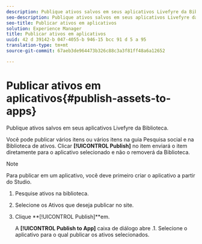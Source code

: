 ```yaml
---
description: Publique ativos salvos em seus aplicativos Livefyre da Biblioteca.
seo-description: Publique ativos salvos em seus aplicativos Livefyre da Biblioteca.
seo-title: Publicar ativos em aplicativos
solution: Experience Manager
title: Publicar ativos em aplicativos
uuid: 42 d 39142-b 047-4055-b 946-15 bcc 91 d 5 a 95
translation-type: tm+mt
source-git-commit: 67aeb3de964473b326c88c3a3f81ff48a6a12652

---
```



# Publicar ativos em aplicativos{#publish-assets-to-apps}

Publique ativos salvos em seus aplicativos Livefyre da Biblioteca.

Você pode publicar vários itens ou vários itens na guia Pesquisa social e na Biblioteca de ativos. Clicar **[!UICONTROL Publish]** no item enviará o item diretamente para o aplicativo selecionado e não o removerá da Biblioteca.

>[!NOTE]
>
>Para publicar em um aplicativo, você deve primeiro criar o aplicativo a partir do Studio.

1. Pesquise ativos na biblioteca.
1. Selecione os Ativos que deseja publicar no site.
1. Clique **[!UICONTROL Publish]**em.

   A **[!UICONTROL Publish to App]** caixa de diálogo abre .1. Selecione o aplicativo para o qual publicar os ativos selecionados.
